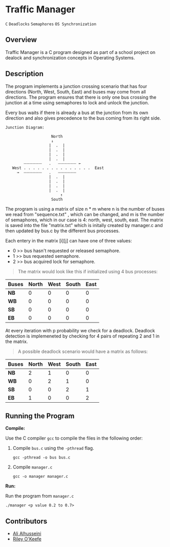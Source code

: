 # Traffic Manager
`C` `Deadlocks` `Semaphores` `OS Synchronization`
## Overview
Traffic Manager is a C program designed as part of a school project on dealock 
and synchronization concepts in Operating Systems.

## Description
The program implements a junction crossing scenario that has four directions (North, West, South, East)
and buses may come from all directions. The program ensures that there is only one bus crossing the 
junction at a time using semaphores to lock and unlock the junction.

Every bus waits if there is already a bus at the junction from its own 
direction and also gives precedence to the bus coming from its right side.

```
Junction Diagram:

                    North
                    ↓
                   |  .  |
                   |  .  |
                   |  .  |
                   |  .  |
        ⏤⏤⏤⏤⏤⏤   .   ⏤⏤⏤⏤⏤⏤ ←
   West . . . . . . . . . . . . . . .  East
     →  ⏤⏤⏤⏤⏤⏤   .   ⏤⏤⏤⏤⏤⏤
                   |  .  |
                   |  .  | 
                   |  .  |
                   |  .  |
                        ↑
                    South
```

The program is using a matrix of size n * m where n is the number of buses we
read from "sequence.txt" , which can be changed, and m is the number of 
semaphores, which in our case is 4: north, west, south, east. The matrix 
is saved into the file "matrix.txt" which is initally created by manager.c 
and then updated by bus.c by the different bus processes.

Each entery in the matrix [i][j] can have one of three values:
- 0 >> bus hasn't requested or released semaphore.
- 1 >> bus requested semaphore.
- 2 >> bus acquired lock for semaphore.

>The matrix would look like this if initialized using 4 bus processes:

|  Buses | North | West | South | East |
|  ----- | ----- | ---- | ----- | ---- |
| **NB** |   0   |   0  |   0   |   0  |
| **WB** |   0   |   0  |   0   |   0  |
| **SB** |   0   |   0  |   0   |   0  |
| **EB** |   0   |   0  |   0   |   0  |

At every iteration with p probability we check for a deadlock. Deadlock 
detection is implemeneted by checking for 4 pairs of repeating 2 and 1 in 
the matrix.

>A possible deadlock scenario would have a matrix as follows:

|  Buses | North | West | South | East |
|  ----- | ----- | ---- | ----- | ---- |
| **NB** |   2   |   1  |   0   |   0  |
| **WB** |   0   |   2  |   1   |   0  |
| **SB** |   0   |   0  |   2   |   1  |
| **EB** |   1   |   0  |   0   |   2  |


## Running the Program

**Compile:**

Use the C compiler `gcc` to compile the files in the following order:
1. Compile `bus.c` using the `-pthread` flag.

     `gcc -pthread -o bus bus.c`

2. Compile `manager.c`

     `gcc -o manager manager.c`

**Run:**

Run the program from `manager.c`

`./manager <p value 0.2 to 0.7>`

## Contributors
- [Ali Alhusseini](https://github.com/ali-alhusseini)
- [Riley O'Keefe](https://github.com/R0keefe)
